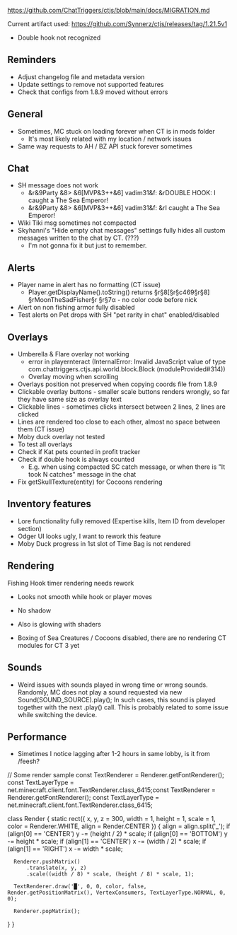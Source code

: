 https://github.com/ChatTriggers/ctjs/blob/main/docs/MIGRATION.md

Current artifact used: https://github.com/Synnerz/ctjs/releases/tag/1.21.5v1

- Double hook not recognized

## Reminders

- Adjust changelog file and metadata version
- Update settings to remove not supported features
- Check that configs from 1.8.9 moved without errors

## General

- Sometimes, MC stuck on loading forever when CT is in mods folder
  - It's most likely related with my location / network issues
- Same way requests to AH / BZ API stuck forever sometimes

## Chat

- SH message does not work
  - &r&9Party &8> &6[MVP&3++&6] vadim31&f: &rDOUBLE HOOK: I caught a The Sea Emperor!
  - &r&9Party &8> &6[MVP&3++&6] vadim31&f: &rI caught a The Sea Emperor!
- Wiki Tiki msg sometimes not compacted
- Skyhanni's "Hide empty chat messages" settings fully hides all custom messages written to the chat by CT. (???)
  - I'm not gonna fix it but just to remember.

## Alerts

- Player name in alert has no formatting (CT issue)
  - Player.getDisplayName().toString() returns §r§8[§r§c469§r§8] §rMoonTheSadFisher§r §r§7α - no color code before nick
- Alert on non fishing armor fully disabled
- Test alerts on Pet drops with SH "pet rarity in chat" enabled/disabled

## Overlays

- Umberella & Flare overlay not working 
  - error in playernteract (InternalError: Invalid JavaScript value of type com.chattriggers.ctjs.api.world.block.Block (moduleProvided#314))
  - Overlay moving when scrolling
- Overlays position not preserved when copying coords file from 1.8.9
- Clickable overlay buttons - smaller scale buttons renders wrongly, so far they have same size as overlay text
- Clickable lines - sometimes clicks intersect between 2 lines, 2 lines are clicked
- Lines are rendered too close to each other, almost no space between them (CT issue)
- Moby duck overlay not tested
- To test all overlays
- Check if Kat pets counted in profit tracker
- Check if double hook is always counted
  - E.g. when using compacted SC catch message, or when there is "It took N catches" message in the chat
- Fix getSkullTexture(entity) for Cocoons rendering

## Inventory features

- Lore functionality fully removed (Expertise kills, Item ID from developer section)
- Odger UI looks ugly, I want to rework this feature
- Moby Duck progress in 1st slot of Time Bag is not rendered

## Rendering

Fishing Hook timer rendering needs rework
- Looks not smooth while hook or player moves
- No shadow
- Also is glowing with shaders

- Boxing of Sea Creatures / Cocoons disabled, there are no rendering CT modules for CT 3 yet

## Sounds

- Weird issues with sounds played in wrong time or wrong sounds. Randomly, MC does not play a sound requested via new Sound(SOUND_SOURCE).play();
In such cases, this sound is played together with the next .play() call.
This is probably related to some issue while switching the device.

## Performance
- Simetimes I notice lagging after 1-2 hours in same lobby, is it from /feesh?


// Some render sample
const TextRenderer = Renderer.getFontRenderer();
const TextLayerType = net.minecraft.client.font.TextRenderer.class_6415;const TextRenderer = Renderer.getFontRenderer();
const TextLayerType = net.minecraft.client.font.TextRenderer.class_6415;

class Render {
  static rect({ x, y, z = 300, width = 1, height = 1, scale = 1, color = Renderer.WHITE, align = Render.CENTER }) {
      align = align.split('_');
      if (align[0] == 'CENTER') y -= (height / 2) * scale;
      if (align[0] == 'BOTTOM') y -= height * scale;
      if (align[1] == 'CENTER') x -= (width / 2) * scale;
      if (align[1] == 'RIGHT') x -= width * scale;
  
      Renderer.pushMatrix()
          .translate(x, y, z)
          .scale((width / 8) * scale, (height / 8) * scale, 1);
  
      TextRenderer.draw('█', 0, 0, color, false, Render.getPositionMatrix(), VertexConsumers, TextLayerType.NORMAL, 0, 0);
  
      Renderer.popMatrix();
  }
}